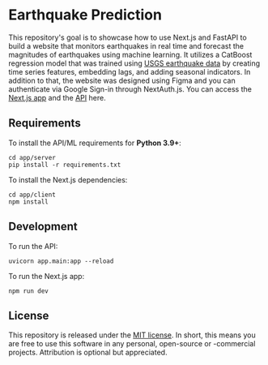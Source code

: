 # Earthquake Prediction

This repository's goal is to showcase how to use Next.js and FastAPI to build a website that monitors earthquakes in real time and forecast the magnitudes of earthquakes using machine learning. It utilizes a CatBoost regression model that was trained using [USGS earthquake data](https://earthquake.usgs.gov/fdsnws/event/1/) by creating time series features, embedding lags, and adding seasonal indicators. In addition to that, the website was designed using Figma and you can authenticate via Google Sign-in through NextAuth.js. You can access the [Next.js app](https://earthquake-prediction.vercel.app) and the [API](https://earthquake-prediction.onrender.com/docs) here.

## Requirements

To install the API/ML requirements for **Python 3.9+**:

```
cd app/server
pip install -r requirements.txt
```

To install the Next.js dependencies:

```
cd app/client
npm install
```

## Development

To run the API:

```
uvicorn app.main:app --reload
```

To run the Next.js app:

```
npm run dev
```

## License

This repository is released under the [MIT license](https://opensource.org/licenses/MIT). In short, this means you are free to use this software in any personal, open-source or -commercial projects. Attribution is optional but appreciated.
